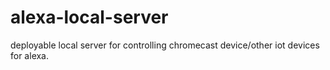 # alexa-local-server
deployable local server for controlling chromecast device/other iot devices for alexa. 
